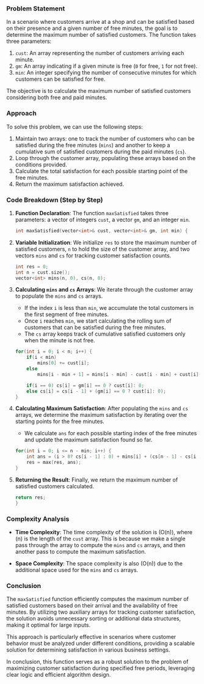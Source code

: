 
### Problem Statement
In a scenario where customers arrive at a shop and can be satisfied based on their presence and a given number of free minutes, the goal is to determine the maximum number of satisfied customers. The function takes three parameters:
1. `cust`: An array representing the number of customers arriving each minute.
2. `gm`: An array indicating if a given minute is free (`0` for free, `1` for not free).
3. `min`: An integer specifying the number of consecutive minutes for which customers can be satisfied for free.

The objective is to calculate the maximum number of satisfied customers considering both free and paid minutes.

### Approach
To solve this problem, we can use the following steps:
1. Maintain two arrays: one to track the number of customers who can be satisfied during the free minutes (`mins`) and another to keep a cumulative sum of satisfied customers during the paid minutes (`cs`).
2. Loop through the customer array, populating these arrays based on the conditions provided.
3. Calculate the total satisfaction for each possible starting point of the free minutes.
4. Return the maximum satisfaction achieved.

### Code Breakdown (Step by Step)

1. **Function Declaration**:
   The function `maxSatisfied` takes three parameters: a vector of integers `cust`, a vector `gm`, and an integer `min`.

   ```cpp
   int maxSatisfied(vector<int>& cust, vector<int>& gm, int min) {
   ```

2. **Variable Initialization**:
   We initialize `res` to store the maximum number of satisfied customers, `n` to hold the size of the customer array, and two vectors `mins` and `cs` for tracking customer satisfaction counts.

   ```cpp
   int res = 0;
   int n = cust.size();
   vector<int> mins(n, 0), cs(n, 0);
   ```

3. **Calculating `mins` and `cs` Arrays**:
   We iterate through the customer array to populate the `mins` and `cs` arrays.

   - If the index `i` is less than `min`, we accumulate the total customers in the first segment of free minutes.
   - Once `i` reaches `min`, we start calculating the rolling sum of customers that can be satisfied during the free minutes.
   - The `cs` array keeps track of cumulative satisfied customers only when the minute is not free.

   ```cpp
   for(int i = 0; i < n; i++) {
       if(i < min)
           mins[0] += cust[i];
       else
           mins[i - min + 1] = mins[i - min] - cust[i - min] + cust[i];

       if(i == 0) cs[i] = gm[i] == 0 ? cust[i]: 0;
       else cs[i] = cs[i - 1] + (gm[i] == 0 ? cust[i]: 0);
   }
   ```

4. **Calculating Maximum Satisfaction**:
   After populating the `mins` and `cs` arrays, we determine the maximum satisfaction by iterating over the starting points for the free minutes. 

   - We calculate `ans` for each possible starting index of the free minutes and update the maximum satisfaction found so far.

   ```cpp
   for(int i = 0; i <= n - min; i++) {
       int ans = (i > 0? cs[i - 1] : 0) + mins[i] + (cs[n - 1] - cs[i + min - 1]);                
       res = max(res, ans); 
   }
   ```

5. **Returning the Result**:
   Finally, we return the maximum number of satisfied customers calculated.

   ```cpp
   return res;
   }
   ```

### Complexity Analysis
- **Time Complexity**: The time complexity of the solution is \(O(n)\), where \(n\) is the length of the `cust` array. This is because we make a single pass through the array to compute the `mins` and `cs` arrays, and then another pass to compute the maximum satisfaction.

- **Space Complexity**: The space complexity is also \(O(n)\) due to the additional space used for the `mins` and `cs` arrays.

### Conclusion
The `maxSatisfied` function efficiently computes the maximum number of satisfied customers based on their arrival and the availability of free minutes. By utilizing two auxiliary arrays for tracking customer satisfaction, the solution avoids unnecessary sorting or additional data structures, making it optimal for large inputs.

This approach is particularly effective in scenarios where customer behavior must be analyzed under different conditions, providing a scalable solution for determining satisfaction in various business settings. 

In conclusion, this function serves as a robust solution to the problem of maximizing customer satisfaction during specified free periods, leveraging clear logic and efficient algorithm design.

